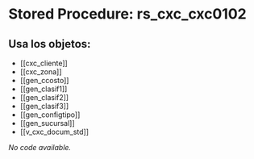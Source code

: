 # Stored Procedure: rs_cxc_cxc0102

## Usa los objetos:
- [[cxc_cliente]]
- [[cxc_zona]]
- [[gen_ccosto]]
- [[gen_clasif1]]
- [[gen_clasif2]]
- [[gen_clasif3]]
- [[gen_configtipo]]
- [[gen_sucursal]]
- [[v_cxc_docum_std]]

*No code available.*
